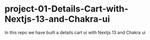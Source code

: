 # project-01-Details-Cart-with-Nextjs-13-and-Chakra-ui
In this repo we have built a details cart ui with Nextjs 13 and Chakra ui
